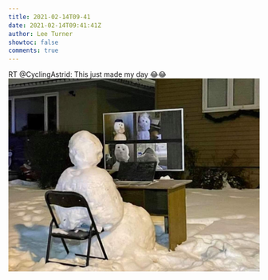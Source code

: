 ```yaml
---
title: 2021-02-14T09-41
date: 2021-02-14T09:41:41Z
author: Lee Turner
showtoc: false
comments: true
---
```


RT @CyclingAstrid: This just made my day 😂😂 ![](/img/x//1360886924769165312-EuBMuDJXAAEEDQ7.jpg)

